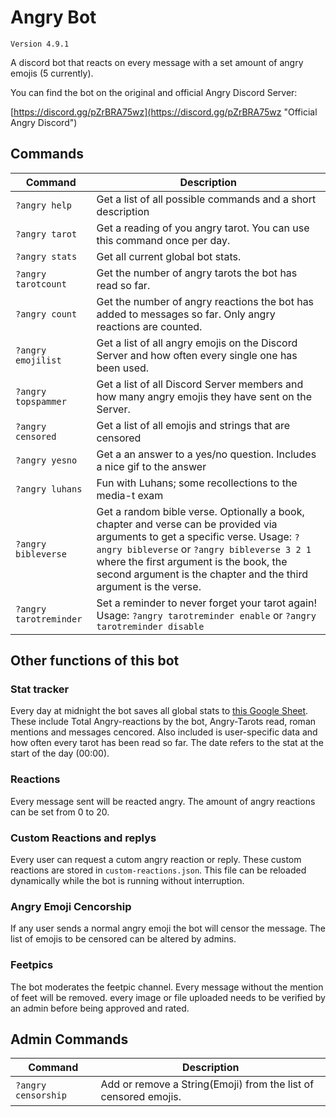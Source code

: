 # Angry Bot

`Version 4.9.1`

A discord bot that reacts on every message with a set amount of angry emojis (5 currently).

You can find the bot on the original and official Angry Discord Server:

[https://discord.gg/pZrBRA75wz](https://discord.gg/pZrBRA75wz "Official Angry Discord")

## Commands

| Command                | Description                                                                                                                                                                                                                                                                                 |
| ---------------------- | ------------------------------------------------------------------------------------------------------------------------------------------------------------------------------------------------------------------------------------------------------------------------------------------- |
| `?angry help`          | Get a list of all possible commands and a short description                                                                                                                                                                                                                                 |
| `?angry tarot`         | Get a reading of you angry tarot. You can use this command once per day.                                                                                                                                                                                                                    |
| `?angry stats`         | Get all current global bot stats.                                                                                                                                                                                                                                                           |
| `?angry tarotcount`    | Get the number of angry tarots the bot has read so far.                                                                                                                                                                                                                                     |
| `?angry count `        | Get the number of angry reactions the bot has added to messages so far. Only angry reactions are counted.                                                                                                                                                                                   |
| `?angry emojilist`     | Get a list of all angry emojis on the Discord Server and how often every single one has been used.                                                                                                                                                                                          |
| `?angry topspammer`    | Get a list of all Discord Server members and how many angry emojis they have sent on the Server.                                                                                                                                                                                            |
| `?angry censored`      | Get a list of all emojis and strings that are censored                                                                                                                                                                                                                                      |
| `?angry yesno`         | Get a an answer to a yes/no question. Includes a nice gif to the answer                                                                                                                                                                                                                     |
| `?angry luhans`        | Fun with Luhans; some recollections to the media-t exam                                                                                                                                                                                                                                     |
| `?angry bibleverse`    | Get a random bible verse. Optionally a book, chapter and verse can be provided via arguments to get a specific verse. Usage: `?angry bibleverse` or `?angry bibleverse 3 2 1` where the first argument is the book, the second argument is the chapter and the third argument is the verse. |
| `?angry tarotreminder` | Set a reminder to never forget your tarot again! Usage: `?angry tarotreminder enable` or `?angry tarotreminder disable`                                                                                                                                                                     |

## Other functions of this bot

### Stat tracker

Every day at midnight the bot saves all global stats to [this Google Sheet](https://docs.google.com/spreadsheets/d/e/2PACX-1vS-jr33D0n-QClwWn9TmhY51st3vJufZDZZyaNCZ1bmcVEEDCkG924exDYddWAn5ETf7Yi2LnqhlJEJ/pubhtml?gid=490395045&single=true "Angry-Bot-Stats"). These include Total Angry-reactions by the bot, Angry-Tarots read, roman mentions and messages cencored. Also included is user-specific data and how often every tarot has been read so far. The date refers to the stat at the start of the day (00:00).

### Reactions

Every message sent will be reacted angry. The amount of angry reactions can be set from 0 to 20.

### Custom Reactions and replys

Every user can request a cutom angry reaction or reply. These custom reactions are stored in `custom-reactions.json`. This file can be reloaded dynamically while the bot is running without interruption.

### Angry Emoji Cencorship

If any user sends a normal angry emoji the bot will censor the message. The list of emojis to be censored can be altered by admins.

### Feetpics

The bot moderates the feetpic channel. Every message without the mention of feet will be removed. every image or file uploaded needs to be verified by an admin before being approved and rated.

## Admin Commands

| Command             | Description                                                     |
| ------------------- | --------------------------------------------------------------- |
| `?angry censorship` | Add or remove a String(Emoji) from the list of censored emojis. |
